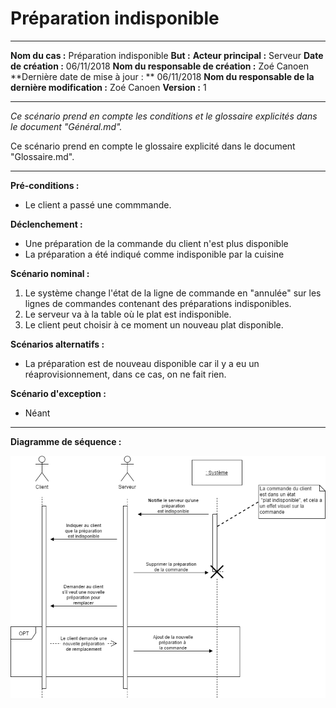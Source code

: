 # Préparation indisponible

---

**Nom du cas :** Préparation indisponible
**But :**
**Acteur principal :** Serveur
**Date de création :** 06/11/2018
**Nom du responsable de création :** Zoé Canoen
**Dernière date de mise à jour : ** 06/11/2018
**Nom du responsable de la dernière modification :** Zoé Canoen
**Version :** 1

---

*Ce scénario prend en compte les conditions et le glossaire explicités dans le document "Général.md".*

Ce scénario prend en compte le glossaire explicité dans le document "Glossaire.md".

------

**Pré-conditions :**  

- Le client a passé une commmande.

**Déclenchement :**

- Une préparation de la commande du client n'est plus disponible
- La préparation a été indiqué comme indisponible par la cuisine

**Scénario nominal :**  

1. Le système change l'état de la ligne de commande en "annulée" sur les lignes de commandes contenant des préparations indisponibles.
2. Le serveur va à la table où le plat est indisponible.
3. Le client peut choisir à ce moment un nouveau plat disponible.

**Scénarios alternatifs :**  

- La préparation est de nouveau disponible car il y a eu un réaprovisionnement, dans ce cas, on ne fait rien.

**Scénario d'exception :**  

- Néant

------

**Diagramme de séquence :**

![GitHub Logo](/Diagrammes_Sequences/DS-Preparation_Indisponible(service).png)

